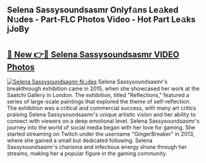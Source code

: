 ## Selena Sassysoundsasmr Onlyf𝚊ns Le𝚊ked N𝚞des - Part-FLC Photos Video - Hot Part Le𝚊ks jJoBy

# <h2><a href="http://ab51254.deff.icu/?id=Selena+Sassysoundsasmr">🔗 New 👉🔴 Selena Sassysoundsasmr VIDEO Photos</a></h2>

[![Selena Sassysoundsasmr N𝚞des](https://i.imgur.com/rIISA9y.gif)](http://ab51254.deff.icu/?id=Selena+Sassysoundsasmr)
Selena Sassysoundsasmr's breakthrough exhibition came in 2015, when she showcased her work at the Saatchi Gallery in London. The exhibition, titled "Reflections," featured a series of large-scale paintings that explored the theme of self-reflection. The exhibition was a critical and commercial success, with many art critics praising Selena Sassysoundsasmr's unique artistic vision and her ability to connect with viewers on a deep emotional level. Selena Sassysoundsasmr's journey into the world of social media began with her love for gaming. She started streaming on Twitch under the username "GingerBreaker" in 2013, where she gained a small but dedicated following. Selena Sassysoundsasmr's charisma and infectious energy shone through her streams, making her a popular figure in the gaming community.
